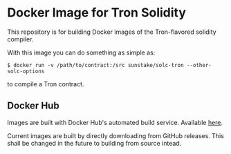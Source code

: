# Docker Image for Tron Solidity

This repository is for building Docker images of the Tron-flavored solidity compiler.

With this image you can do something as simple as:

    $ docker run -v /path/to/contract:/src sunstake/solc-tron --other-solc-options

to compile a Tron contract.

## Docker Hub

Images are built with Docker Hub's automated build service. Available [here](https://hub.docker.com/r/sunstake/solc-tron).

Current images are built by directly downloading from GitHub releases. This shall be changed in the future to building from source intead.
